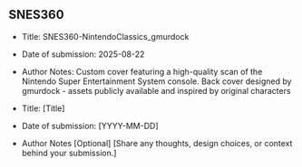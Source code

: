 ## SNES360

- Title: SNES360-NintendoClassics_gmurdock
- Date of submission: 2025-08-22
- Author Notes:
	Custom cover featuring a high-quality scan of the Nintendo Super Entertainment System console.
	Back cover designed by gmurdock - assets publicly available and inspired by original characters

- Title: [Title]
- Date of submission: [YYYY-MM-DD]
- Author Notes [Optional]
	[Share any thoughts, design choices, or context behind your submission.]
